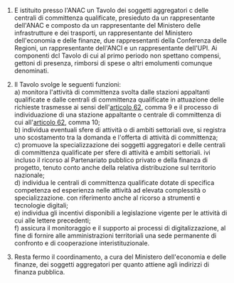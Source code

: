 1. E istituito presso l'ANAC un Tavolo dei soggetti aggregatori c delle centrali di committenza qualificate, presieduto da un rappresentante dell'ANAC e composto da un rappresentante del Ministero delle infrastrutture e dei trasporti, un rappresentante del Ministero dell'economia e delle finanze, due rappresentanti della Conferenza delle Regioni, un rappresentante dell'ANCI e un rappresentante dell'UPI. Ai componenti dcl Tavolo di cui al primo periodo non spettano compensi, gettoni di presenza, rimborsi di spese o altri emolumenti comunque denominati.

2. Il Tavolo svolge le seguenti funzioni:<br>a) monitora l'attività di committenza svolta dalle stazioni appaltanti qualificate e dalle centrali di committenza qualificate in attuazione delle richieste trasmesse ai sensi dell'[articolo 62](/articolo-62/2), comma 9 e il processo di individuazione di una stazione appaltante o centrale di committenza di cui all'[articolo 62](/articolo-62/2), comma 10;<br>b) individua eventuali sfere di attività o di ambiti settoriali ove, si registra uno scostamento tra la domanda e l'offerta di attività di committenza;<br>c) promuove la specializzazione dei soggetti aggregatori e delle centrali di committenza qualificate per sfere di attività e ambiti settoriali. ivi incluso il ricorso al Partenariato pubblico privato e della finanza di progetto, tenuto conto anche della relativa distribuzione sul territorio nazionale;<br>d) individua le centrali di committenza qualificate dotate di specifica competenza ed esperienza nelle attività ad elevata complessità o specializzazione. con riferimento anche al ricorso a strumenti e tecnologie digitali;<br>e) individua gli incentivi disponibili a legislazione vigente per le attività di cui alle lettere precedenti;<br>f) assicura il monitoraggio e il supporto ai processi di digitalizzazione, al fine di fornire alle amministrazioni territoriali una sede permanente di confronto e di cooperazione interistituzionale.

3. Resta fermo il coordinamento, a cura del Ministero dell'economia e delle finanze, dei soggetti aggregatori per quanto attiene agli indirizzi di finanza pubblica. 
